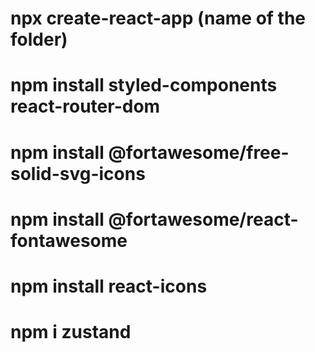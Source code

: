 # npx create-react-app (name of the folder)

# npm install styled-components react-router-dom

# npm install @fortawesome/free-solid-svg-icons

# npm install @fortawesome/react-fontawesome

# npm install react-icons

# npm i zustand
